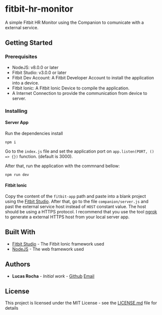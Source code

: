 # fitbit-hr-monitor

A simple Fitbit HR Monitor using the Companion to comunicate with a external service.


## Getting Started
### Prerequisites

* NodeJS: v8.0.0 or later
* Fitbit Studio: v3.0.0 or later
* Fitbit Dev Account: A Fitbit Developer Account to install the application into a device.
* Fitbit Ionic: A Fitbit Ionic Device to compile the application.
* A Internet Connection to provide the communication from device to server.

### Installing
#### Server App

Run the dependencies install
```
npm i
```
Go to the `index.js` file and set the application port on `app.listen(PORT, () => {})` function. (default is 3000). 

After that, run the application with the commnand bellow:

```
npm run dev
```
#### Fitbit Ionic

Copy the content of the `fitbit-app` path and paste into a blank project using the [Fitbit Studio](https://studio.fitbit.com). After that, go to the file `companion/server.js` and past the external service host instead of `HOST` constant value. The host should be using a HTTPS protocol. I recommend that you use the tool [ngrok](https://ngrok.com/) to generate a external HTTPS host from your local server app.


## Built With

* [Fitbit Studio](https://studio.fitbit.com) - The Fitbit Ionic framework used
* [NodeJS](https://nodejs.org/en/) - The web framework used

## Authors

* **Lucas Rocha** - *Initial work* - [Github](https://github.com/lucasrochagit) [Email](mailto:lucas_rocha2@hotmail.com)

## License

This project is licensed under the MIT License - see the [LICENSE.md](https://github.com/lucasrochagit/fitbit-hr-monitor/blob/master/LICENSE) file for details
